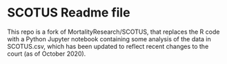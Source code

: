 # SCOTUS Readme file
This repo is a fork of MortalityResearch/SCOTUS, that replaces the R code with a Python Jupyter notebook containing some analysis of the data in SCOTUS.csv, which has been updated to reflect recent changes to the court (as of October 2020).

